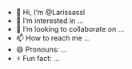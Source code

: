 - 👋 Hi, I’m @Larissassl
- 👀 I’m interested in ...
- 💞️ I’m looking to collaborate on ...
- 📫 How to reach me ...
- 😄 Pronouns: ...
- ⚡ Fun fact: ...

<!---
Larissassl/Larissassl is a ✨ special ✨ repository because its `README.md` (this file) appears on your GitHub profile.
You can click the Preview link to take a look at your changes.
--->
